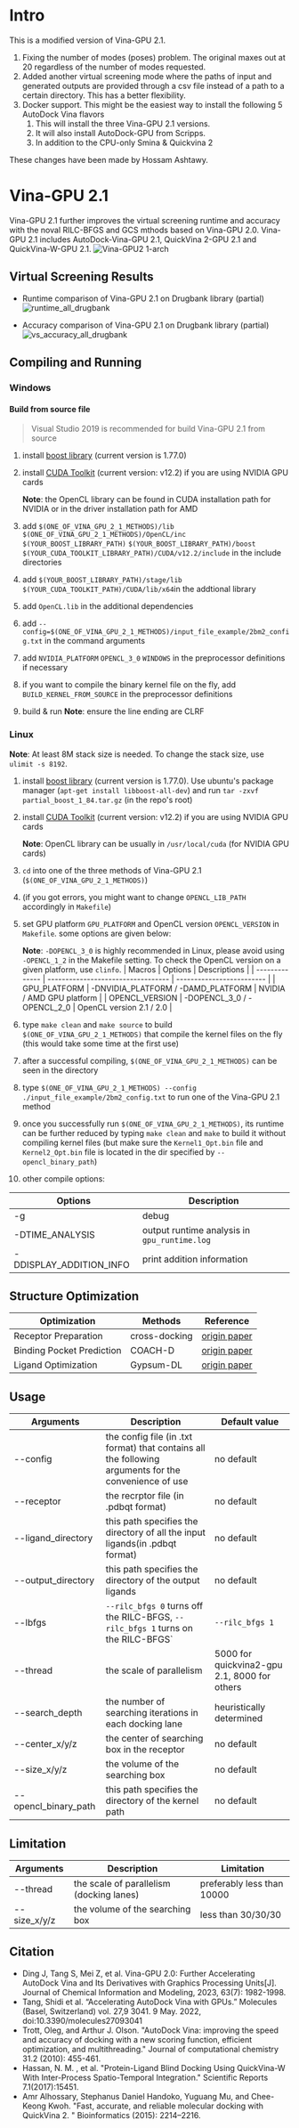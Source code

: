 # Intro 
This is a modified version of Vina-GPU 2.1. 

1. Fixing the number of modes (poses) problem. The original maxes out at 20 regardless of the number of modes requested.
2. Added another virtual screening mode where the paths of input and generated outputs are provided through a csv file instead of a path to a certain directory. This has a better flexibility.
3. Docker support. This might be the easiest way to install the following 5 AutoDock Vina flavors
   1. This will install the three Vina-GPU 2.1 versions.
   2. It will also install AutoDock-GPU from Scripps.
   3. In addition to the CPU-only Smina & Quickvina 2
   
These changes have been made by Hossam Ashtawy.

# Vina-GPU 2.1
Vina-GPU 2.1 further improves the virtual screening runtime and accuracy with the noval RILC-BFGS and GCS mthods based on Vina-GPU 2.0. 
Vina-GPU 2.1 includes AutoDock-Vina-GPU 2.1, QuickVina 2-GPU 2.1 and QuickVina-W-GPU 2.1.
![Vina-GPU2 1-arch](https://github.com/DeltaGroupNJUPT/Vina-GPU-2.1/assets/48940269/3b42ed59-01ce-449a-b203-deea1f0d0a36)



## Virtual Screening Results

* Runtime comparison of Vina-GPU 2.1 on Drugbank library (partial)
![runtime_all_drugbank](https://github.com/DeltaGroupNJUPT/Vina-GPU-2.1/assets/48940269/d728fee5-d4a6-4a16-bbde-cec06a81e38d)

* Accuracy comparison of Vina-GPU 2.1 on Drugbank library (partial)
![vs_accuracy_all_drugbank](https://github.com/DeltaGroupNJUPT/Vina-GPU-2.1/assets/48940269/eacffd1d-cb2a-40d9-9a74-4e8d071aac7b)

## Compiling and Running
### Windows
#### Build from source file
>Visual Studio 2019 is recommended for build Vina-GPU 2.1 from source
1. install [boost library](https://www.boost.org/) (current version is 1.77.0)
2. install [CUDA Toolkit](https://developer.nvidia.com/cuda-downloads) (current version: v12.2) if you are using NVIDIA GPU cards

    **Note**: the OpenCL library can be found in CUDA installation path for NVIDIA or in the driver installation path for AMD

3. add `$(ONE_OF_VINA_GPU_2_1_METHODS)/lib` `$(ONE_OF_VINA_GPU_2_1_METHODS)/OpenCL/inc` `$(YOUR_BOOST_LIBRARY_PATH)` `$(YOUR_BOOST_LIBRARY_PATH)/boost` `$(YOUR_CUDA_TOOLKIT_LIBRARY_PATH)/CUDA/v12.2/include` in the include directories
4. add `$(YOUR_BOOST_LIBRARY_PATH)/stage/lib` `$(YOUR_CUDA_TOOLKIT_PATH)/CUDA/lib/x64`in the addtional library 
5. add `OpenCL.lib` in the additional dependencies 
6. add `--config=$(ONE_OF_VINA_GPU_2_1_METHODS)/input_file_example/2bm2_config.txt` in the command arguments
7.  add `NVIDIA_PLATFORM` `OPENCL_3_0` `WINDOWS` in the preprocessor definitions if necessary
8. if you want to compile the binary kernel file on the fly, add `BUILD_KERNEL_FROM_SOURCE` in the preprocessor definitions
9. build & run
**Note**: ensure the line ending are CLRF

### Linux
**Note**: At least 8M stack size is needed. To change the stack size, use `ulimit -s 8192`.
1. install [boost library](https://www.boost.org/) (current version is 1.77.0). Use ubuntu's package manager (`apt-get install libboost-all-dev`) and run `tar -zxvf partial_boost_1_84.tar.gz` (in the repo's root)
2. install [CUDA Toolkit](https://developer.nvidia.com/cuda-downloads) (current version: v12.2) if you are using NVIDIA GPU cards

    **Note**: OpenCL library can be usually in `/usr/local/cuda` (for NVIDIA GPU cards)
3. `cd` into one of the three methods of Vina-GPU 2.1 (`$(ONE_OF_VINA_GPU_2_1_METHODS)`)
4. (if you got errors, you might want to change `OPENCL_LIB_PATH` accordingly in `Makefile`)
6. set GPU platform `GPU_PLATFORM` and OpenCL version `OPENCL_VERSION` in `Makefile`. some options are given below:

    **Note**: `-DOPENCL_3_0` is highly recommended in Linux, please avoid using `-OPENCL_1_2` in the Makefile setting. To check the OpenCL version on a given platform, use `clinfo`.
    | Macros         | Options                            | Descriptions              |
    | -------------- | ---------------------------------- | ------------------------- |
    | GPU_PLATFORM   | -DNVIDIA_PLATFORM / -DAMD_PLATFORM | NVIDIA / AMD GPU platform |
    | OPENCL_VERSION | -DOPENCL_3_0 / -OPENCL_2_0         | OpenCL version 2.1 / 2.0  |
    
7. type `make clean` and `make source` to build `$(ONE_OF_VINA_GPU_2_1_METHODS)` that compile the kernel files on the fly (this would take some time at the first use)
8. after a successful compiling, `$(ONE_OF_VINA_GPU_2_1_METHODS)` can be seen in the directory 
9. type `$(ONE_OF_VINA_GPU_2_1_METHODS) --config ./input_file_example/2bm2_config.txt` to run one of the Vina-GPU 2.1 method
10. once you successfully run `$(ONE_OF_VINA_GPU_2_1_METHODS)`, its runtime can be further reduced by typing `make clean` and `make` to build it without compiling kernel files (but make sure the `Kernel1_Opt.bin` file and `Kernel2_Opt.bin` file is located in the dir specified by `--opencl_binary_path`)
11. other compile options: 

| Options                 | Description                                  |
| ----------------------- | -------------------------------------------- |
| -g                      | debug                                        |
| -DTIME_ANALYSIS         | output runtime analysis in `gpu_runtime.log` |
| -DDISPLAY_ADDITION_INFO | print addition information                   |
    
## Structure Optimization
| Optimization              | Methods       | Reference                                                 |
| ------------------------- | ------------- | --------------------------------------------------------- |
| Receptor Preparation      | cross-docking | [origin paper](https://doi.org/10.1016/j.bmc.2022.116686) |
| Binding Pocket Prediction | COACH-D       | [origin paper](https://doi.org/10.1093/nar/gky439)        |
| Ligand Optimization       | Gypsum-DL     | [origin paper](https://doi.org/10.1186/s13321-019-0358-3) |

## Usage
| Arguments            | Description                                                                                           | Default value                                |
| -------------------- | ----------------------------------------------------------------------------------------------------- | -------------------------------------------- |
| --config             | the config file (in .txt format) that contains all the following arguments for the convenience of use | no default                                   |
| --receptor           | the recrptor file (in .pdbqt format)                                                                  | no default                                   |
| --ligand_directory   | this path specifies the directory of all the input ligands(in .pdbqt format)                          | no default                                   |
| --output_directory   | this path specifies the directory of the output ligands                                               | no default                                   |
| --lbfgs              | `--rilc_bfgs 0` turns off the RILC-BFGS, `--rilc_bfgs 1` turns on the RILC-BFGS`                      | `--rilc_bfgs 1`                              |
| --thread             | the scale of parallelism                                                                              | 5000 for quickvina2-gpu 2.1, 8000 for others |
| --search_depth       | the number of searching iterations in each docking lane                                               | heuristically determined                     |
| --center_x/y/z       | the center of searching box in the receptor                                                           | no default                                   |
| --size_x/y/z         | the volume of the searching box                                                                       | no default                                   |
| --opencl_binary_path | this path specifies the directory of the kernel path                                                  | no default                                   |

## Limitation
| Arguments    | Description                              | Limitation                 |
| ------------ | ---------------------------------------- | -------------------------- |
| --thread     | the scale of parallelism (docking lanes) | preferably less than 10000 |
| --size_x/y/z | the volume of the searching box          | less than 30/30/30         |

## Citation
* Ding J, Tang S, Mei Z, et al. Vina-GPU 2.0: Further Accelerating AutoDock Vina and Its Derivatives with Graphics Processing Units[J]. Journal of Chemical Information and Modeling, 2023, 63(7): 1982-1998.
* Tang, Shidi et al. “Accelerating AutoDock Vina with GPUs.” Molecules (Basel, Switzerland) vol. 27,9 3041. 9 May. 2022, doi:10.3390/molecules27093041
* Trott, Oleg, and Arthur J. Olson. "AutoDock Vina: improving the speed and accuracy of docking with a new scoring function, efficient optimization, and multithreading." Journal of computational chemistry 31.2 (2010): 455-461.
* Hassan, N. M. , et al. "Protein-Ligand Blind Docking Using QuickVina-W With Inter-Process Spatio-Temporal Integration." Scientific Reports 7.1(2017):15451.
* Amr Alhossary, Stephanus Daniel Handoko, Yuguang Mu, and Chee-Keong Kwoh. "Fast, accurate, and reliable molecular docking with QuickVina 2. " Bioinformatics (2015): 2214–2216.
